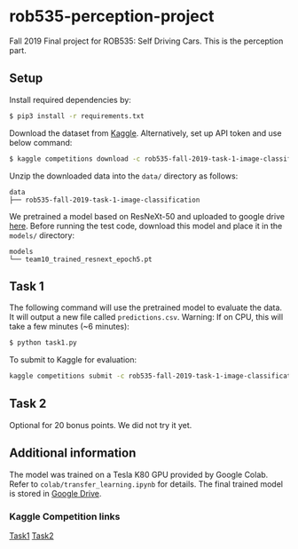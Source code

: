 # rob535-perception-project
Fall 2019 Final project for ROB535: Self Driving Cars. This is the perception part.

## Setup
Install required dependencies by:
```bash
$ pip3 install -r requirements.txt
```

Download the dataset from [Kaggle](https://www.kaggle.com/c/rob535-fall-2019-task-1-image-classification/data). Alternatively, set up API token and use below command:
```bash
$ kaggle competitions download -c rob535-fall-2019-task-1-image-classification
```
Unzip the downloaded data into the `data/` directory as follows:
```
data
├── rob535-fall-2019-task-1-image-classification
```
We pretrained a model based on ResNeXt-50 and uploaded to google drive [here](https://drive.google.com/file/d/1-63b76I54aiyGQl5ZR_7Qkjm3RT-HpfN/view?usp=sharing). Before running the test code, download this model and place it in the `models/` directory:
```
models
└── team10_trained_resnext_epoch5.pt
```
## Task 1
The following command will use the pretrained model to evaluate the data. It will output a new file called `predictions.csv`. Warning: If on CPU, this will take a few minutes (~6 minutes):
```bash
$ python task1.py
```
To submit to Kaggle for evaluation:
```bash
kaggle competitions submit -c rob535-fall-2019-task-1-image-classification -f predictions.csv -m "new submission"
```

## Task 2
Optional for 20 bonus points. We did not try it yet.

## Additional information
The model was trained on a Tesla K80 GPU provided by Google Colab. Refer to `colab/transfer_learning.ipynb` for details. The final trained model is stored in [Google Drive](https://drive.google.com/file/d/1-63b76I54aiyGQl5ZR_7Qkjm3RT-HpfN/view?usp=sharing).

### Kaggle Competition links
[Task1](https://www.kaggle.com/c/rob535-fall-2019-task-1-image-classification)
[Task2](https://www.kaggle.com/c/rob535-fall-2019-task-2-vehicle-localization)